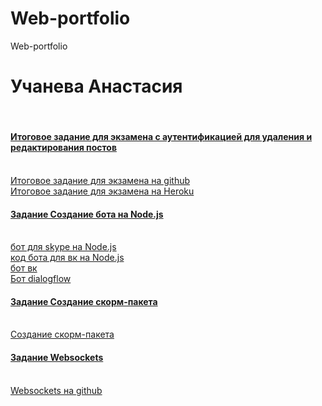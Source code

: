 # Web-portfolio
Web-portfolio
<h1>Учанева Анастасия </h1> <br>
<h4><a href="https://kodaktor.ru/blogger_task">Итоговое задание для экзамена с аутентификацией для удаления и редактирования постов</a></h4> <br>
<a href="https://github.com/Nastyauch/apiPost_express_mongodb" target="_blunk">Итоговое задание для экзамена на github</a> <br>
<a href="https://apipostuchaneva.herokuapp.com/user/login" target="_blunk">Итоговое задание для экзамена на Heroku</a> <br>
<h4><a href="https://kodaktor.ru/g/bots" target="_blunk">Задание Создание бота на Node.js</a></h4> <br>
<a href="https://kodaktor.ru/test_04bc7" target="_blunk">бот для skype на Node.js</a> <br>
<a href="https://github.com/Nastyauch/vkbot/tree/master" target="_blunk">код бота для вк на Node.js</a> <br>
<a href="https://vk.com/public139280745" target="_blunk">бот вк</a> <br>
<a href="https://kodaktor.ru/test_0c2d2" target="_blunk">Бот dialogflow</a> <br>
<h4><a href="https://kodaktor.ru/scorm" target="_blunk">Задание Создание скорм-пакета</a></h4> <br>
<a href="https://uchaneva.moodlecloud.com/mod/scorm/view.php?id=11" target="_blunk">Создание скорм-пакета</a> <br>
<h4><a href="https://kodaktor.ru/g/websockets_lab" target="_blunk">Задание Websockets</a></h4> <br>
<a href="https://github.com/Nastyauch/ws" target="_blunk"> Websockets на github</a> <br>
